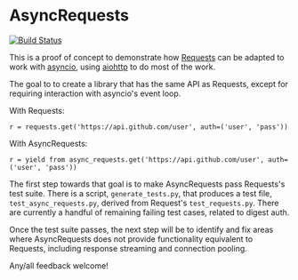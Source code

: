 # AsyncRequests

[![Build Status](https://travis-ci.org/inglesp/async-requests.svg?branch=master)](https://travis-ci.org/inglesp/async-requests)

This is a proof of concept to demonstrate how
[Requests](http://docs.python-requests.org/en/latest/) can be adapted to work
with [asyncio](https://docs.python.org/3.4/library/asyncio.html), using
[aiohttp](https://github.com/KeepSafe/aiohttp/) to do most of the work.

The goal to to create a library that has the same API as Requests, except for
requiring interaction with asyncio's event loop.

With Requests:

````
r = requests.get('https://api.github.com/user', auth=('user', 'pass'))
````

With AsyncRequests:

````
r = yield from async_requests.get('https://api.github.com/user', auth=('user', 'pass'))
````

The first step towards that goal is to make AsyncRequests pass Requests's test
suite.  There is a script, `generate_tests.py`, that produces a test file,
`test_async_requests.py`, derived from Request's `test_requests.py`.  There are
currently a handful of remaining failing test cases, related to digest auth.

Once the test suite passes, the next step will be to identify and fix areas
where AsyncRequests does not provide functionality equivalent to Requests,
including response streaming and connection pooling.

Any/all feedback welcome!
